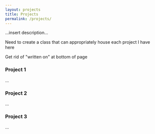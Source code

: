 ```yaml
---
layout: projects
title: Projects
permalink: /projects/
---
```


...insert description...

Need to create a class that can appropriately house each project I have here

Get rid of "written on" at bottom of page

### Project 1

...

### Project 2

...


### Project 3

...
